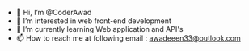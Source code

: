 - 👋 Hi, I’m @CoderAwad
- 👀 I’m interested in web front-end development
- 🌱 I’m currently learning Web application and API's
- 📫 How to reach me at following email : awadeeen33@outlook.com

<!---
CoderAwad/CoderAwad is a ✨ special ✨ repository because its `README.md` (this file) appears on your GitHub profile.
You can click the Preview link to take a look at your changes.
--->
